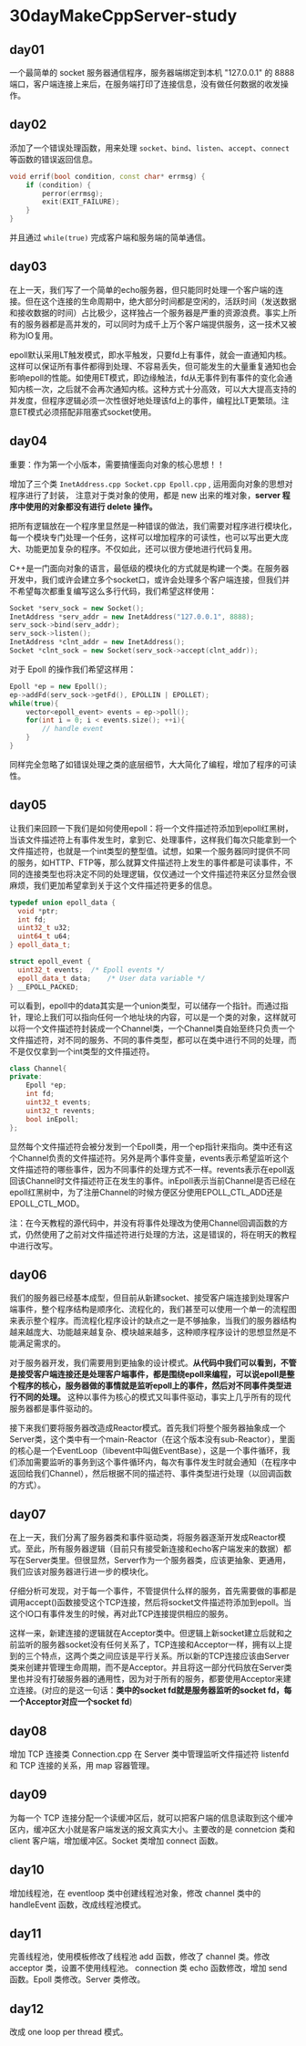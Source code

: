 # 30dayMakeCppServer-study

## day01

一个最简单的 socket 服务器通信程序，服务器端绑定到本机 "127.0.0.1" 的 8888 端口，客户端连接上来后，在服务端打印了连接信息，没有做任何数据的收发操作。

## day02

添加了一个错误处理函数，用来处理 `socket`、`bind`、`listen`、`accept`、`connect` 等函数的错误返回信息。
```c++
void errif(bool condition, const char* errmsg) {
    if (condition) {
        perror(errmsg);
        exit(EXIT_FAILURE);
    }
}
```
并且通过 `while(true)` 完成客户端和服务端的简单通信。

## day03

在上一天，我们写了一个简单的echo服务器，但只能同时处理一个客户端的连接。但在这个连接的生命周期中，绝大部分时间都是空闲的，活跃时间（发送数据和接收数据的时间）占比极少，这样独占一个服务器是严重的资源浪费。事实上所有的服务器都是高并发的，可以同时为成千上万个客户端提供服务，这一技术又被称为IO复用。

epoll默认采用LT触发模式，即水平触发，只要fd上有事件，就会一直通知内核。这样可以保证所有事件都得到处理、不容易丢失，但可能发生的大量重复通知也会影响epoll的性能。如使用ET模式，即边缘触法，fd从无事件到有事件的变化会通知内核一次，之后就不会再次通知内核。这种方式十分高效，可以大大提高支持的并发度，但程序逻辑必须一次性很好地处理该fd上的事件，编程比LT更繁琐。注意ET模式必须搭配非阻塞式socket使用。

## day04

重要：作为第一个小版本，需要搞懂面向对象的核心思想！！

增加了三个类 `InetAddress.cpp Socket.cpp Epoll.cpp` , 运用面向对象的思想对程序进行了封装， 注意对于类对象的使用，都是 new 出来的堆对象，**server 程序中使用的对象都没有进行 delete 操作。**

把所有逻辑放在一个程序里显然是一种错误的做法，我们需要对程序进行模块化，每一个模块专门处理一个任务，这样可以增加程序的可读性，也可以写出更大庞大、功能更加复杂的程序。不仅如此，还可以很方便地进行代码复用。

C++是一门面向对象的语言，最低级的模块化的方式就是构建一个类。在服务器开发中，我们或许会建立多个socket口，或许会处理多个客户端连接，但我们并不希望每次都重复编写这么多行代码，我们希望这样使用：
```c++
Socket *serv_sock = new Socket();
InetAddress *serv_addr = new InetAddress("127.0.0.1", 8888);
serv_sock->bind(serv_addr);
serv_sock->listen();   
InetAddress *clnt_addr = new InetAddress();  
Socket *clnt_sock = new Socket(serv_sock->accept(clnt_addr));    
```
对于 Epoll 的操作我们希望这样用：
```c++
Epoll *ep = new Epoll();
ep->addFd(serv_sock->getFd(), EPOLLIN | EPOLLET);
while(true){
    vector<epoll_event> events = ep->poll();
    for(int i = 0; i < events.size(); ++i){
        // handle event
    }
}
```
同样完全忽略了如错误处理之类的底层细节，大大简化了编程，增加了程序的可读性。

## day05

让我们来回顾一下我们是如何使用epoll：将一个文件描述符添加到epoll红黑树，当该文件描述符上有事件发生时，拿到它、处理事件，这样我们每次只能拿到一个文件描述符，也就是一个int类型的整型值。试想，如果一个服务器同时提供不同的服务，如HTTP、FTP等，那么就算文件描述符上发生的事件都是可读事件，不同的连接类型也将决定不同的处理逻辑，仅仅通过一个文件描述符来区分显然会很麻烦，我们更加希望拿到关于这个文件描述符更多的信息。

```c++
typedef union epoll_data {
  void *ptr;
  int fd;
  uint32_t u32;
  uint64_t u64;
} epoll_data_t;

struct epoll_event {
  uint32_t events;	/* Epoll events */
  epoll_data_t data;	/* User data variable */
} __EPOLL_PACKED;
```

可以看到，epoll中的data其实是一个union类型，可以储存一个指针。而通过指针，理论上我们可以指向任何一个地址块的内容，可以是一个类的对象，这样就可以将一个文件描述符封装成一个Channel类，一个Channel类自始至终只负责一个文件描述符，对不同的服务、不同的事件类型，都可以在类中进行不同的处理，而不是仅仅拿到一个int类型的文件描述符。

```c++
class Channel{
private:
    Epoll *ep;
    int fd;
    uint32_t events;
    uint32_t revents;
    bool inEpoll;
};
```

显然每个文件描述符会被分发到一个Epoll类，用一个ep指针来指向。类中还有这个Channel负责的文件描述符。另外是两个事件变量，events表示希望监听这个文件描述符的哪些事件，因为不同事件的处理方式不一样。revents表示在epoll返回该Channel时文件描述符正在发生的事件。inEpoll表示当前Channel是否已经在epoll红黑树中，为了注册Channel的时候方便区分使用EPOLL_CTL_ADD还是EPOLL_CTL_MOD。

注：在今天教程的源代码中，并没有将事件处理改为使用Channel回调函数的方式，仍然使用了之前对文件描述符进行处理的方法，这是错误的，将在明天的教程中进行改写。

## day06

我们的服务器已经基本成型，但目前从新建socket、接受客户端连接到处理客户端事件，整个程序结构是顺序化、流程化的，我们甚至可以使用一个单一的流程图来表示整个程序。而流程化程序设计的缺点之一是不够抽象，当我们的服务器结构越来越庞大、功能越来越复杂、模块越来越多，这种顺序程序设计的思想显然是不能满足需求的。

对于服务器开发，我们需要用到更抽象的设计模式。**从代码中我们可以看到，不管是接受客户端连接还是处理客户端事件，都是围绕epoll来编程，可以说epoll是整个程序的核心，服务器做的事情就是监听epoll上的事件，然后对不同事件类型进行不同的处理。** 这种以事件为核心的模式又叫事件驱动，事实上几乎所有的现代服务器都是事件驱动的。

接下来我们要将服务器改造成Reactor模式。首先我们将整个服务器抽象成一个Server类，这个类中有一个main-Reactor（在这个版本没有sub-Reactor），里面的核心是一个EventLoop（libevent中叫做EventBase），这是一个事件循环，我们添加需要监听的事务到这个事件循环内，每次有事件发生时就会通知（在程序中返回给我们Channel），然后根据不同的描述符、事件类型进行处理（以回调函数的方式）。

## day07

在上一天，我们分离了服务器类和事件驱动类，将服务器逐渐开发成Reactor模式。至此，所有服务器逻辑（目前只有接受新连接和echo客户端发来的数据）都写在Server类里。但很显然，Server作为一个服务器类，应该更抽象、更通用，我们应该对服务器进行进一步的模块化。

仔细分析可发现，对于每一个事件，不管提供什么样的服务，首先需要做的事都是调用accept()函数接受这个TCP连接，然后将socket文件描述符添加到epoll。当这个IO口有事件发生的时候，再对此TCP连接提供相应的服务。

这样一来，新建连接的逻辑就在Acceptor类中。但逻辑上新socket建立后就和之前监听的服务器socket没有任何关系了，TCP连接和Acceptor一样，拥有以上提到的三个特点，这两个类之间应该是平行关系。所以新的TCP连接应该由Server类来创建并管理生命周期，而不是Acceptor。并且将这一部分代码放在Server类里也并没有打破服务器的通用性，因为对于所有的服务，都要使用Acceptor来建立连接。(对应的是这一句话：**类中的socket fd就是服务器监听的socket fd，每一个Acceptor对应一个socket fd**)

## day08

增加 TCP 连接类 Connection.cpp 在 Server 类中管理监听文件描述符 listenfd 和 TCP 连接的关系，用 map 容器管理。

## day09

为每一个 TCP 连接分配一个读缓冲区后，就可以把客户端的信息读取到这个缓冲区内，缓冲区大小就是客户端发送的报文真实大小。主要改的是 connetcion 类和 client 客户端，增加缓冲区。Socket 类增加 connect 函数。

## day10

增加线程池，在 eventloop 类中创建线程池对象，修改 channel 类中的 handleEvent 函数，改成线程池模式。

## day11

完善线程池，使用模板修改了线程池 add 函数，修改了 channel 类。修改 acceptor 类，设置不使用线程池。
connection 类 echo 函数修改，增加 send 函数。Epoll 类修改。Server 类修改。

## day12

改成 one loop per thread 模式。
